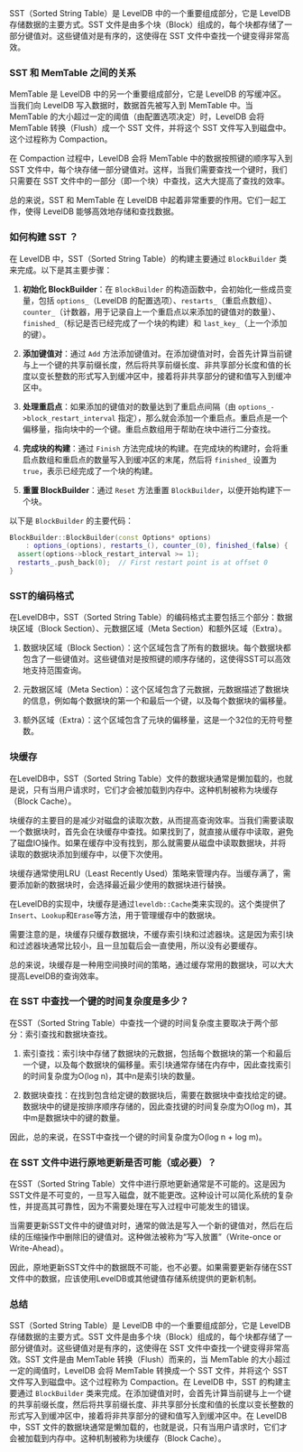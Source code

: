 

SST（Sorted String Table）是 LevelDB 中的一个重要组成部分，它是 LevelDB 存储数据的主要方式。SST 文件是由多个块（Block）组成的，每个块都存储了一部分键值对。这些键值对是有序的，这使得在 SST 文件中查找一个键变得非常高效。

### SST 和 MemTable 之间的关系

MemTable 是 LevelDB 中的另一个重要组成部分，它是 LevelDB 的写缓冲区。当我们向 LevelDB 写入数据时，数据首先被写入到 MemTable 中。当 MemTable 的大小超过一定的阈值（由配置选项决定）时，LevelDB 会将 MemTable 转换（Flush）成一个 SST 文件，并将这个 SST 文件写入到磁盘中。这个过程称为 Compaction。

在 Compaction 过程中，LevelDB 会将 MemTable 中的数据按照键的顺序写入到 SST 文件中，每个块存储一部分键值对。这样，当我们需要查找一个键时，我们只需要在 SST 文件中的一部分（即一个块）中查找，这大大提高了查找的效率。

总的来说，SST 和 MemTable 在 LevelDB 中起着非常重要的作用。它们一起工作，使得 LevelDB 能够高效地存储和查找数据。

### 如何构建 SST ？

在 LevelDB 中，SST（Sorted String Table）的构建主要通过 `BlockBuilder` 类来完成。以下是其主要步骤：

1. **初始化 BlockBuilder**：在 `BlockBuilder` 的构造函数中，会初始化一些成员变量，包括 `options_`（LevelDB 的配置选项）、`restarts_`（重启点数组）、`counter_`（计数器，用于记录自上一个重启点以来添加的键值对的数量）、`finished_`（标记是否已经完成了一个块的构建）和 `last_key_`（上一个添加的键）。

2. **添加键值对**：通过 `Add` 方法添加键值对。在添加键值对时，会首先计算当前键与上一个键的共享前缀长度，然后将共享前缀长度、非共享部分长度和值的长度以变长整数的形式写入到缓冲区中，接着将非共享部分的键和值写入到缓冲区中。

3. **处理重启点**：如果添加的键值对的数量达到了重启点间隔（由 `options_->block_restart_interval` 指定），那么就会添加一个重启点。重启点是一个偏移量，指向块中的一个键。重启点数组用于帮助在块中进行二分查找。

4. **完成块的构建**：通过 `Finish` 方法完成块的构建。在完成块的构建时，会将重启点数组和重启点的数量写入到缓冲区的末尾，然后将 `finished_` 设置为 `true`，表示已经完成了一个块的构建。

5. **重置 BlockBuilder**：通过 `Reset` 方法重置 `BlockBuilder`，以便开始构建下一个块。

以下是 `BlockBuilder` 的主要代码：

```cpp
BlockBuilder::BlockBuilder(const Options* options)
    : options_(options), restarts_(), counter_(0), finished_(false) {
  assert(options->block_restart_interval >= 1);
  restarts_.push_back(0);  // First restart point is at offset 0
}
```

### SST的编码格式

在LevelDB中，SST（Sorted String Table）的编码格式主要包括三个部分：数据块区域（Block Section）、元数据区域（Meta Section）和额外区域（Extra）。

1. 数据块区域（Block Section）：这个区域包含了所有的数据块。每个数据块都包含了一些键值对。这些键值对是按照键的顺序存储的，这使得SST可以高效地支持范围查询。

2. 元数据区域（Meta Section）：这个区域包含了元数据，元数据描述了数据块的信息，例如每个数据块的第一个和最后一个键，以及每个数据块的偏移量。

3. 额外区域（Extra）：这个区域包含了元块的偏移量，这是一个32位的无符号整数。

### 块缓存

在LevelDB中，SST（Sorted String Table）文件的数据块通常是懒加载的，也就是说，只有当用户请求时，它们才会被加载到内存中。这种机制被称为块缓存（Block Cache）。

块缓存的主要目的是减少对磁盘的读取次数，从而提高查询效率。当我们需要读取一个数据块时，首先会在块缓存中查找。如果找到了，就直接从缓存中读取，避免了磁盘IO操作。如果在缓存中没有找到，那么就需要从磁盘中读取数据块，并将读取的数据块添加到缓存中，以便下次使用。

块缓存通常使用LRU（Least Recently Used）策略来管理内存。当缓存满了，需要添加新的数据块时，会选择最近最少使用的数据块进行替换。

在LevelDB的实现中，块缓存是通过`leveldb::Cache`类来实现的。这个类提供了`Insert`、`Lookup`和`Erase`等方法，用于管理缓存中的数据块。

需要注意的是，块缓存只缓存数据块，不缓存索引块和过滤器块。这是因为索引块和过滤器块通常比较小，且一旦加载后会一直使用，所以没有必要缓存。

总的来说，块缓存是一种用空间换时间的策略，通过缓存常用的数据块，可以大大提高LevelDB的查询效率。

### 在 SST 中查找一个键的时间复杂度是多少？

在SST（Sorted String Table）中查找一个键的时间复杂度主要取决于两个部分：索引查找和数据块查找。

1. 索引查找：索引块中存储了数据块的元数据，包括每个数据块的第一个和最后一个键，以及每个数据块的偏移量。索引块通常存储在内存中，因此查找索引的时间复杂度为O(log n)，其中n是索引块的数量。

2. 数据块查找：在找到包含给定键的数据块后，需要在数据块中查找给定的键。数据块中的键是按排序顺序存储的，因此查找键的时间复杂度为O(log m)，其中m是数据块中的键的数量。

因此，总的来说，在SST中查找一个键的时间复杂度为O(log n + log m)。

### 在 SST 文件中进行原地更新是否可能（或必要）？

在SST（Sorted String Table）文件中进行原地更新通常是不可能的。这是因为SST文件是不可变的，一旦写入磁盘，就不能更改。这种设计可以简化系统的复杂性，并提高其可靠性，因为不需要处理在写入过程中可能发生的错误。

当需要更新SST文件中的键值对时，通常的做法是写入一个新的键值对，然后在后续的压缩操作中删除旧的键值对。这种做法被称为“写入放置”（Write-once or Write-Ahead）。

因此，原地更新SST文件中的数据既不可能，也不必要。如果需要更新存储在SST文件中的数据，应该使用LevelDB或其他键值存储系统提供的更新机制。

### 总结

SST（Sorted String Table）是 LevelDB 中的一个重要组成部分，它是 LevelDB 存储数据的主要方式。SST 文件是由多个块（Block）组成的，每个块都存储了一部分键值对。这些键值对是有序的，这使得在 SST 文件中查找一个键变得非常高效。SST 文件是由 MemTable 转换（Flush）而来的，当 MemTable 的大小超过一定的阈值时，LevelDB 会将 MemTable 转换成一个 SST 文件，并将这个 SST 文件写入到磁盘中。这个过程称为 Compaction。在 LevelDB 中，SST 的构建主要通过 `BlockBuilder` 类来完成。在添加键值对时，会首先计算当前键与上一个键的共享前缀长度，然后将共享前缀长度、非共享部分长度和值的长度以变长整数的形式写入到缓冲区中，接着将非共享部分的键和值写入到缓冲区中。在 LevelDB 中，SST 文件的数据块通常是懒加载的，也就是说，只有当用户请求时，它们才会被加载到内存中。这种机制被称为块缓存（Block Cache）。
